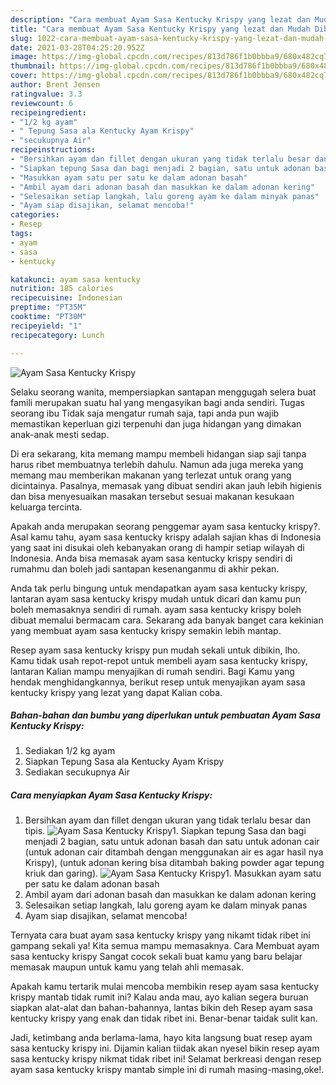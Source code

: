 ```yaml
---
description: "Cara membuat Ayam Sasa Kentucky Krispy yang lezat dan Mudah Dibuat"
title: "Cara membuat Ayam Sasa Kentucky Krispy yang lezat dan Mudah Dibuat"
slug: 1022-cara-membuat-ayam-sasa-kentucky-krispy-yang-lezat-dan-mudah-dibuat
date: 2021-03-28T04:25:20.952Z
image: https://img-global.cpcdn.com/recipes/813d786f1b0bbba9/680x482cq70/ayam-sasa-kentucky-krispy-foto-resep-utama.jpg
thumbnail: https://img-global.cpcdn.com/recipes/813d786f1b0bbba9/680x482cq70/ayam-sasa-kentucky-krispy-foto-resep-utama.jpg
cover: https://img-global.cpcdn.com/recipes/813d786f1b0bbba9/680x482cq70/ayam-sasa-kentucky-krispy-foto-resep-utama.jpg
author: Brent Jensen
ratingvalue: 3.3
reviewcount: 6
recipeingredient:
- "1/2 kg ayam"
- " Tepung Sasa ala Kentucky Ayam Krispy"
- "secukupnya Air"
recipeinstructions:
- "Bersihkan ayam dan fillet dengan ukuran yang tidak terlalu besar dan tipis."
- "Siapkan tepung Sasa dan bagi menjadi 2 bagian, satu untuk adonan basah dan satu untuk adonan cair (untuk adonan cair ditambah dengan menggunakan air es agar hasil nya Krispy), (untuk adonan kering bisa ditambah baking powder agar tepung kriuk dan garing)."
- "Masukkan ayam satu per satu ke dalam adonan basah"
- "Ambil ayam dari adonan basah dan masukkan ke dalam adonan kering"
- "Selesaikan setiap langkah, lalu goreng ayam ke dalam minyak panas"
- "Ayam siap disajikan, selamat mencoba!"
categories:
- Resep
tags:
- ayam
- sasa
- kentucky

katakunci: ayam sasa kentucky 
nutrition: 185 calories
recipecuisine: Indonesian
preptime: "PT35M"
cooktime: "PT30M"
recipeyield: "1"
recipecategory: Lunch

---
```



![Ayam Sasa Kentucky Krispy](https://img-global.cpcdn.com/recipes/813d786f1b0bbba9/680x482cq70/ayam-sasa-kentucky-krispy-foto-resep-utama.jpg)

Selaku seorang wanita, mempersiapkan santapan menggugah selera buat famili merupakan suatu hal yang mengasyikan bagi anda sendiri. Tugas seorang ibu Tidak saja mengatur rumah saja, tapi anda pun wajib memastikan keperluan gizi terpenuhi dan juga hidangan yang dimakan anak-anak mesti sedap.

Di era  sekarang, kita memang mampu membeli hidangan siap saji tanpa harus ribet membuatnya terlebih dahulu. Namun ada juga mereka yang memang mau memberikan makanan yang terlezat untuk orang yang dicintainya. Pasalnya, memasak yang dibuat sendiri akan jauh lebih higienis dan bisa menyesuaikan masakan tersebut sesuai makanan kesukaan keluarga tercinta. 



Apakah anda merupakan seorang penggemar ayam sasa kentucky krispy?. Asal kamu tahu, ayam sasa kentucky krispy adalah sajian khas di Indonesia yang saat ini disukai oleh kebanyakan orang di hampir setiap wilayah di Indonesia. Anda bisa memasak ayam sasa kentucky krispy sendiri di rumahmu dan boleh jadi santapan kesenanganmu di akhir pekan.

Anda tak perlu bingung untuk mendapatkan ayam sasa kentucky krispy, lantaran ayam sasa kentucky krispy mudah untuk dicari dan kamu pun boleh memasaknya sendiri di rumah. ayam sasa kentucky krispy boleh dibuat memalui bermacam cara. Sekarang ada banyak banget cara kekinian yang membuat ayam sasa kentucky krispy semakin lebih mantap.

Resep ayam sasa kentucky krispy pun mudah sekali untuk dibikin, lho. Kamu tidak usah repot-repot untuk membeli ayam sasa kentucky krispy, lantaran Kalian mampu menyajikan di rumah sendiri. Bagi Kamu yang hendak menghidangkannya, berikut resep untuk menyajikan ayam sasa kentucky krispy yang lezat yang dapat Kalian coba.

<!--inarticleads1-->

##### Bahan-bahan dan bumbu yang diperlukan untuk pembuatan Ayam Sasa Kentucky Krispy:

1. Sediakan 1/2 kg ayam
1. Siapkan  Tepung Sasa ala Kentucky Ayam Krispy
1. Sediakan secukupnya Air




<!--inarticleads2-->

##### Cara menyiapkan Ayam Sasa Kentucky Krispy:

1. Bersihkan ayam dan fillet dengan ukuran yang tidak terlalu besar dan tipis.
<img src="https://img-global.cpcdn.com/steps/c997e644166fa189/160x128cq70/ayam-sasa-kentucky-krispy-langkah-memasak-1-foto.jpg" alt="Ayam Sasa Kentucky Krispy">1. Siapkan tepung Sasa dan bagi menjadi 2 bagian, satu untuk adonan basah dan satu untuk adonan cair (untuk adonan cair ditambah dengan menggunakan air es agar hasil nya Krispy), (untuk adonan kering bisa ditambah baking powder agar tepung kriuk dan garing).
<img src="https://img-global.cpcdn.com/steps/abee48eaccfbeae6/160x128cq70/ayam-sasa-kentucky-krispy-langkah-memasak-2-foto.jpg" alt="Ayam Sasa Kentucky Krispy">1. Masukkan ayam satu per satu ke dalam adonan basah
1. Ambil ayam dari adonan basah dan masukkan ke dalam adonan kering
1. Selesaikan setiap langkah, lalu goreng ayam ke dalam minyak panas
1. Ayam siap disajikan, selamat mencoba!




Ternyata cara buat ayam sasa kentucky krispy yang nikamt tidak ribet ini gampang sekali ya! Kita semua mampu memasaknya. Cara Membuat ayam sasa kentucky krispy Sangat cocok sekali buat kamu yang baru belajar memasak maupun untuk kamu yang telah ahli memasak.

Apakah kamu tertarik mulai mencoba membikin resep ayam sasa kentucky krispy mantab tidak rumit ini? Kalau anda mau, ayo kalian segera buruan siapkan alat-alat dan bahan-bahannya, lantas bikin deh Resep ayam sasa kentucky krispy yang enak dan tidak ribet ini. Benar-benar taidak sulit kan. 

Jadi, ketimbang anda berlama-lama, hayo kita langsung buat resep ayam sasa kentucky krispy ini. Dijamin kalian tiidak akan nyesel bikin resep ayam sasa kentucky krispy nikmat tidak ribet ini! Selamat berkreasi dengan resep ayam sasa kentucky krispy mantab simple ini di rumah masing-masing,oke!.

